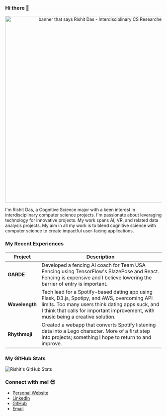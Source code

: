 ### Hi there 👋

<p align="center">
  <img src="https://raw.githubusercontent.com/ppinkfreudd/ppinkfreudd/master/banner.gif" alt="banner that says Rishit Das - Interdisciplinary CS Researcher" width="600">
</p>

I'm Rishit Das, a Cognitive Science major with a keen interest in interdisciplinary computer science projects. I'm passionate about leveraging technology for innovative projects. My work spans AI, VR, and related data analysis projects. My aim in all my work is to blend cognitive science with computer science to create impactful user-facing applications.

### My Recent Experiences

| Project       | Description                                                                                          |
|---------------|------------------------------------------------------------------------------------------------------|
| **GARDE**     | Developed a fencing AI coach for Team USA Fencing using TensorFlow's BlazePose and React. Fencing is expensive and I believe lowering the barrier of entry is important.            |
| **Wavelength**| Tech lead for a Spotify-based dating app using Flask, D3.js, Spotipy, and AWS, overcoming API limits. Too many users think dating apps suck, and I think that calls for important improvement, with music being a creative solution. |
| **Rhythmoji** | Created a webapp that converts Spotify listening data into a Lego character. More of a first step into projects; something I hope to return to and improve.                        |

### My GitHub Stats 

![Rishit's GitHub Stats](https://github-readme-stats.vercel.app/api?username=ppinkfreudd&hide=contribs,prs)

### Connect with me! 😎

- [Personal Website](https://rishit.info/)
- [LinkedIn](https://www.linkedin.com/in/rishitdas/)
- [GitHub](https://github.com/ppinkfreudd)
- [Email](mailto:rdas@ucdavis.edu)
